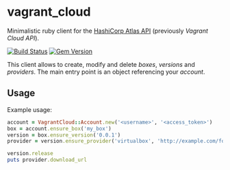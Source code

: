 vagrant_cloud
=============
Minimalistic ruby client for the [HashiCorp Atlas API](https://atlas.hashicorp.com/docs) (previously *Vagrant Cloud API*).

[![Build Status](https://img.shields.io/travis/cargomedia/vagrant_cloud/master.svg)](https://travis-ci.org/cargomedia/vagrant_cloud)
[![Gem Version](https://img.shields.io/gem/v/vagrant_cloud.svg)](https://rubygems.org/gems/vagrant_cloud)


This client allows to create, modify and delete *boxes*, *versions* and *providers*.
The main entry point is an object referencing your *account*.

Usage
-----
Example usage:
```ruby
account = VagrantCloud::Account.new('<username>', '<access_token>')
box = account.ensure_box('my_box')
version = box.ensure_version('0.0.1')
provider = version.ensure_provider('virtualbox', 'http://example.com/foo.box')

version.release
puts provider.download_url
```
